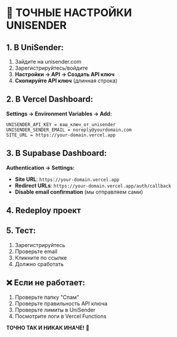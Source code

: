 # 🎯 ТОЧНЫЕ НАСТРОЙКИ UNISENDER

## 1. В UniSender:
1. Зайдите на unisender.com
2. Зарегистрируйтесь/войдите
3. **Настройки → API → Создать API ключ**
4. **Скопируйте API ключ** (длинная строка)

## 2. В Vercel Dashboard:
**Settings → Environment Variables → Add:**
```
UNISENDER_API_KEY = ваш_ключ_от_unisender
UNISENDER_SENDER_EMAIL = noreply@yourdomain.com
SITE_URL = https://your-domain.vercel.app
```

## 3. В Supabase Dashboard:
**Authentication → Settings:**
- **Site URL**: `https://your-domain.vercel.app`
- **Redirect URLs**: `https://your-domain.vercel.app/auth/callback`
- **Disable email confirmation** (мы отправляем сами)

## 4. Redeploy проект

## 5. Тест:
1. Зарегистрируйтесь
2. Проверьте email
3. Кликните по ссылке
4. Должно сработать

## ❌ Если не работает:
1. Проверьте папку "Спам"
2. Проверьте правильность API ключа
3. Проверьте лимиты в UniSender
4. Посмотрите логи в Vercel Functions

**ТОЧНО ТАК И НИКАК ИНАЧЕ!** 🎯
